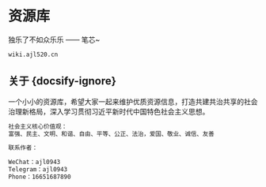 # 资源库

独乐了不如众乐乐 —— 笔芯~

```bash
wiki.ajl520.cn
```

## 关于 {docsify-ignore}

一个小小的资源库，希望大家一起来维护优质资源信息，打造共建共治共享的社会治理新格局，深入学习贯彻习近平新时代中国特色社会主义思想。

```bash
社会主义核心价值观：
富强、民主、文明、和谐、自由、平等、公正、法治，爱国、敬业、诚信、友善
```


```bash
联系作者：

WeChat：ajl0943
Telegram：ajl0943
Phone：16651687890

```